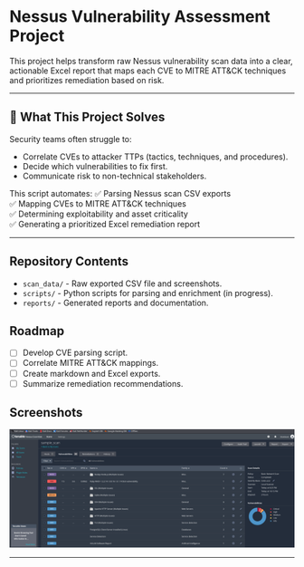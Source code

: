# Nessus Vulnerability Assessment Project
This project helps transform raw Nessus vulnerability scan data into a clear, actionable Excel report that maps each CVE to MITRE ATT&CK techniques and prioritizes remediation based on risk.

---

## 🎯 What This Project Solves

Security teams often struggle to:
- Correlate CVEs to attacker TTPs (tactics, techniques, and procedures).
- Decide which vulnerabilities to fix first.
- Communicate risk to non-technical stakeholders.

This script automates:
✅ Parsing Nessus scan CSV exports  
✅ Mapping CVEs to MITRE ATT&CK techniques  
✅ Determining exploitability and asset criticality  
✅ Generating a prioritized Excel remediation report  

---

## Repository Contents

- `scan_data/` - Raw exported CSV file and screenshots.
- `scripts/` - Python scripts for parsing and enrichment (in progress).
- `reports/` - Generated reports and documentation.


## Roadmap

- [ ] Develop CVE parsing script.
- [ ] Correlate MITRE ATT&CK mappings.
- [ ] Create markdown and Excel exports.
- [ ] Summarize remediation recommendations.

##  Screenshots

![Scan Results](screenshots/Sample_Scan.png)

---

